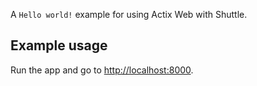 A `Hello world!` example for using Actix Web with Shuttle.

## Example usage

Run the app and go to <http://localhost:8000>.
